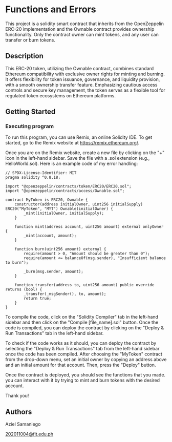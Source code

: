 # Functions and Errors

This project is a solidity smart contract that inherits from the OpenZeppelin ERC-20 implementation and the Ownable contract provides ownership functionality. Only the contract owner can mint tokens, and any user can transfer or burn tokens.

## Description

This ERC-20 token, utilizing the Ownable contract, combines standard Ethereum compatibility with exclusive owner rights for minting and burning. It offers flexibility for token issuance, governance, and liquidity provision, with a smooth ownership transfer feature. Emphasizing cautious access controls and secure key management, the token serves as a flexible tool for regulated token ecosystems on Ethereum platforms.

## Getting Started

### Executing program

To run this program, you can use Remix, an online Solidity IDE. To get started, go to the Remix website at https://remix.ethereum.org/.

Once you are on the Remix website, create a new file by clicking on the "+" icon in the left-hand sidebar. Save the file with a .sol extension (e.g., HelloWorld.sol). Here is an example code of my error handling:
```
// SPDX-License-Identifier: MIT
pragma solidity ^0.8.18;

import "@openzeppelin/contracts/token/ERC20/ERC20.sol";
import "@openzeppelin/contracts/access/Ownable.sol";

contract MyToken is ERC20, Ownable {
    constructor(address initialOwner, uint256 initialSupply) ERC20("MyToken", "MYT") Ownable(initialOwner) {
        _mint(initialOwner, initialSupply);
    }

    function mint(address account, uint256 amount) external onlyOwner {
        _mint(account, amount);
    }

    function burn(uint256 amount) external {
        require(amount > 0, "Amount should be greater than 0");
        require(amount <= balanceOf(msg.sender), "Insufficient balance to burn");

        _burn(msg.sender, amount);
    }

    function transfer(address to, uint256 amount) public override returns (bool) {
        _transfer(_msgSender(), to, amount);
        return true;
    }
}
```
To compile the code, click on the "Solidity Compiler" tab in the left-hand sidebar and then click on the "Compile [file_name].sol" button. Once the code is compiled, you can deploy the contract by clicking on the "Deploy & Run Transactions" tab in the left-hand sidebar. 

To check if the code works as it should, you can deploy the contract by selecting the "Deploy & Run Transactions" tab from the left-hand sidebar once the code has been compiled. After choosing the "MyToken" contract from the drop-down menu, set an initial owner by copying an address above and an initial amount for that account. Then, press the "Deploy" button.

Once the contract is deployed, you should see the functions that you made. you can interact with it by trying to mint and burn tokens with the desired account.

Thank you!

## Authors

Aziel Samaniego

202011004@fit.edu.ph
